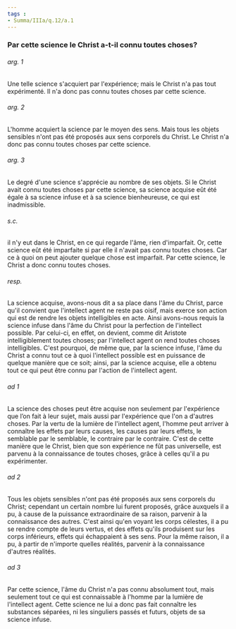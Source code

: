 ```yaml
---
tags : 
- Summa/IIIa/q.12/a.1
---
```


### Par cette science le Christ a-t-il connu toutes choses?

###### arg. 1
Une telle science s'acquiert par l'expérience; mais le Christ n'a pas tout expérimenté. Il n'a donc pas connu toutes choses par cette science. 

###### arg. 2
L'homme acquiert la science par le moyen des sens. Mais tous les objets sensibles n'ont pas été proposés aux sens corporels du Christ. Le Christ n'a donc pas connu toutes choses par cette science. 

###### arg. 3
Le degré d'une science s'apprécie au nombre de ses objets. Si le Christ avait connu toutes choses par cette science, sa science acquise eût été égale à sa science infuse et à sa science bienheureuse, ce qui est inadmissible. 

###### s.c.
il n'y eut dans le Christ, en ce qui regarde l'âme, rien d'imparfait. Or, cette science eût été imparfaite si par elle il n'avait pas connu toutes choses. Car ce à quoi on peut ajouter quelque chose est imparfait. Par cette science, le Christ a donc connu toutes choses. 

###### resp.
La science acquise, avons-nous dit a sa place dans l'âme du Christ, parce qu'il convient que l'intellect agent ne reste pas oisif, mais exerce son action qui est de rendre les objets intelligibles en acte. Ainsi avons-nous requis la science infuse dans l'âme du Christ pour la perfection de l'intellect possible. Par celui-ci, en effet, on devient, comme dit Aristote intelligiblement toutes choses; par l'intellect agent on rend toutes choses intelligibles. C'est pourquoi, de même que, par la science infuse, l'âme du Christ a connu tout ce à quoi l'intellect possible est en puissance de quelque manière que ce soit; ainsi, par la science acquise, elle a obtenu tout ce qui peut être connu par l'action de l'intellect agent. 

###### ad 1
La science des choses peut être acquise non seulement par l'expérience que l’on fait à leur sujet, mais aussi par l'expérience que l'on a d'autres choses. Par la vertu de la lumière de l'intellect agent, l'homme peut arriver à connaître les effets par leurs causes, les causes par leurs effets, le semblable par le semblable, le contraire par le contraire. C'est de cette manière que le Christ, bien que son expérience ne fût pas universelle, est parvenu à la connaissance de toutes choses, grâce à celles qu'il a pu expérimenter. 

###### ad 2
Tous les objets sensibles n'ont pas été proposés aux sens corporels du Christ; cependant un certain nombre lui furent proposés, grâce auxquels il a pu, à cause de la puissance extraordinaire de sa raison, parvenir à la connaissance des autres. C'est ainsi qu'en voyant les corps célestes, il a pu se rendre compte de leurs vertus, et des effets qu'ils produisent sur les corps inférieurs, effets qui échappaient à ses sens. Pour la même raison, il a pu, à partir de n'importe quelles réalités, parvenir à la connaissance d'autres réalités. 

###### ad 3
Par cette science, l'âme du Christ n'a pas connu absolument tout, mais seulement tout ce qui est connaissable à l'homme par la lumière de l'intellect agent. Cette science ne lui a donc pas fait connaître les substances séparées, ni les singuliers passés et futurs, objets de sa science infuse. 

